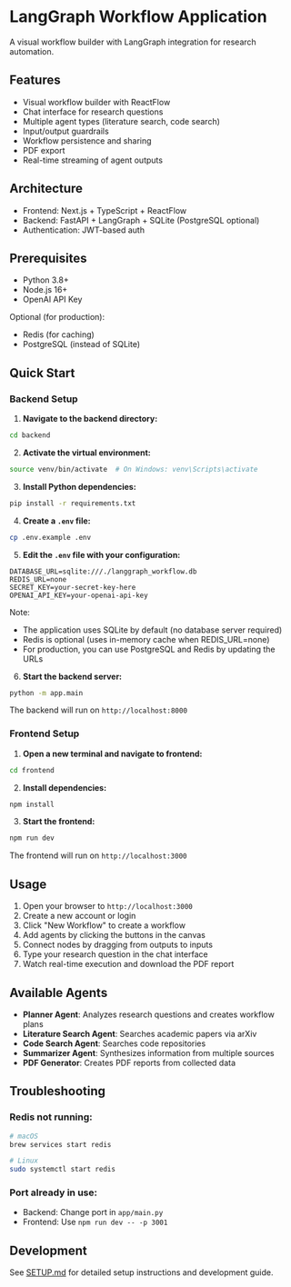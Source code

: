 # LangGraph Workflow Application

A visual workflow builder with LangGraph integration for research automation.

## Features
- Visual workflow builder with ReactFlow
- Chat interface for research questions
- Multiple agent types (literature search, code search)
- Input/output guardrails
- Workflow persistence and sharing
- PDF export
- Real-time streaming of agent outputs

## Architecture
- Frontend: Next.js + TypeScript + ReactFlow
- Backend: FastAPI + LangGraph + SQLite (PostgreSQL optional)
- Authentication: JWT-based auth

## Prerequisites

- Python 3.8+
- Node.js 16+
- OpenAI API Key

Optional (for production):
- Redis (for caching)
- PostgreSQL (instead of SQLite)

## Quick Start

### Backend Setup

1. **Navigate to the backend directory:**
```bash
cd backend
```

2. **Activate the virtual environment:**
```bash
source venv/bin/activate  # On Windows: venv\Scripts\activate
```

3. **Install Python dependencies:**
```bash
pip install -r requirements.txt
```

4. **Create a `.env` file:**
```bash
cp .env.example .env
```

5. **Edit the `.env` file with your configuration:**
```
DATABASE_URL=sqlite:///./langgraph_workflow.db
REDIS_URL=none
SECRET_KEY=your-secret-key-here
OPENAI_API_KEY=your-openai-api-key
```

Note: 
- The application uses SQLite by default (no database server required)
- Redis is optional (uses in-memory cache when REDIS_URL=none)
- For production, you can use PostgreSQL and Redis by updating the URLs

6. **Start the backend server:**
```bash
python -m app.main
```

The backend will run on `http://localhost:8000`

### Frontend Setup

1. **Open a new terminal and navigate to frontend:**
```bash
cd frontend
```

2. **Install dependencies:**
```bash
npm install
```

3. **Start the frontend:**
```bash
npm run dev
```

The frontend will run on `http://localhost:3000`

## Usage

1. Open your browser to `http://localhost:3000`
2. Create a new account or login
3. Click "New Workflow" to create a workflow
4. Add agents by clicking the buttons in the canvas
5. Connect nodes by dragging from outputs to inputs
6. Type your research question in the chat interface
7. Watch real-time execution and download the PDF report

## Available Agents

- **Planner Agent**: Analyzes research questions and creates workflow plans
- **Literature Search Agent**: Searches academic papers via arXiv
- **Code Search Agent**: Searches code repositories
- **Summarizer Agent**: Synthesizes information from multiple sources
- **PDF Generator**: Creates PDF reports from collected data

## Troubleshooting

### Redis not running:
```bash
# macOS
brew services start redis

# Linux
sudo systemctl start redis
```

### Port already in use:
- Backend: Change port in `app/main.py`
- Frontend: Use `npm run dev -- -p 3001`

## Development

See [SETUP.md](./SETUP.md) for detailed setup instructions and development guide.